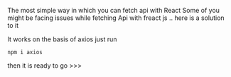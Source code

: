 The most simple way in which you can fetch api with React
Some of you might be facing issues while fetching Api with freact js .. here is a solution to it 

It works on the basis of axios 
just run
```
npm i axios
```

 then it is ready to go >>>
